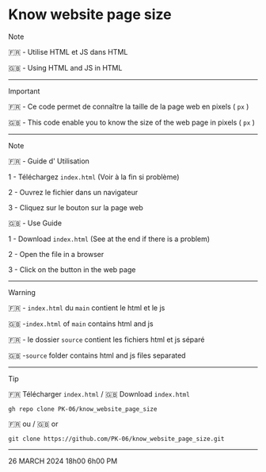 # Know website page size
> [!NOTE]
> 🇫🇷 - Utilise HTML et JS dans HTML
> 
> 🇬🇧 - Using HTML and JS in HTML

----------
> [!IMPORTANT]
> 🇫🇷 - Ce code permet de connaître la taille de la page web en pixels ( `px` )
>
> 🇬🇧 - This code enable you to know the size of the web page in pixels ( `px` )

----------

> [!NOTE]
>
> 🇫🇷 - Guide d' Utilisation 
>
> 1 - Téléchargez `index.html` (Voir à la fin si problème)
>
> 2 - Ouvrez le fichier dans un navigateur
>
> 3 - Cliquez sur le bouton sur la page web
>
>
> 🇬🇧 - Use Guide 
>
> 1 - Download `index.html` (See at the end if there is a problem) 
>
> 2 - Open the file in a browser 
>
> 3 - Click on the button in the web page

----------

> [!WARNING]
> 🇫🇷 - `index.html` du `main` contient le html et le js
>
> 🇬🇧 -`index.html` of `main` contains html and js
> 
> 🇫🇷 - le dossier `source` contient les fichiers html et js séparé
>
> 🇬🇧 -`source` folder contains html and js files separated

----------

> [!TIP]
> 🇫🇷 Télécharger `index.html` / 🇬🇧 Download `index.html`
> 
> `gh repo clone PK-06/know_website_page_size`
>
> 🇫🇷 ou / 🇬🇧 or
> 
> `git clone https://github.com/PK-06/know_website_page_size.git`

----------

26 MARCH 2024
18h00
6h00 PM

